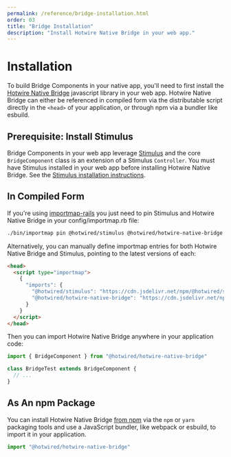 ```yaml
---
permalink: /reference/bridge-installation.html
order: 03
title: "Bridge Installation"
description: "Install Hotwire Native Bridge in your web app."
---
```


# Installation

To build Bridge Components in your native app, you'll need to first install the [Hotwire Native Bridge](https://github.com/hotwired/hotwire-native-bridge) javascript library in your web app. Hotwire Native Bridge can either be referenced in compiled form via the distributable script directly in the `<head>` of your application, or through npm via a bundler like esbuild.

## Prerequisite: Install Stimulus

Bridge Components in your web app leverage [Stimulus](https://stimulus.hotwired.dev) and the core `BridgeComponent` class is an extension of a Stimulus `Controller`. You must have Stimulus installed in your web app before installing Hotwire Native Bridge. See the [Stimulus installation instructions](https://stimulus.hotwired.dev/handbook/installing).

## In Compiled Form

If you're using [importmap-rails](https://github.com/rails/importmap-rails) you just need to pin Stimulus and Hotwire Native Bridge in your config/importmap.rb file:

```sh
./bin/importmap pin @hotwired/stimulus @hotwired/hotwire-native-bridge
```

Alternatively, you can manually define importmap entries for both Hotwire Native Bridge and Stimulus, pointing to the latest versions of each:

```html
<head>
  <script type="importmap">
    {
      "imports": {
        "@hotwired/stimulus": "https://cdn.jsdelivr.net/npm/@hotwired/stimulus@latest/dist/stimulus.min.js",
        "@hotwired/hotwire-native-bridge": "https://cdn.jsdelivr.net/npm/@hotwired/hotwire-native-bridge@latest/dist/hotwire-native-bridge.min.js"
      }
    }
  </script>
</head>
```

Then you can import Hotwire Native Bridge anywhere in your application code:

```js
import { BridgeComponent } from "@hotwired/hotwire-native-bridge"

class BridgeTest extends BridgeComponent {
  // ...
}
```

## As An npm Package

You can install Hotwire Native Bridge [from npm](https://www.npmjs.com/package/@hotwired/hotwire-native-bridge) via the `npm` or `yarn` packaging tools and use a JavaScript bundler, like webpack or esbuild, to import it in your application.

```javascript
import "@hotwired/hotwire-native-bridge"
```


